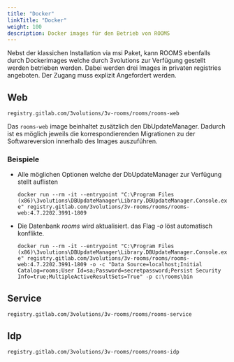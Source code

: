 ```yaml
---
title: "Docker"
linkTitle: "Docker"
weight: 100
description: Docker images für den Betrieb von ROOMS
---
```


Nebst der klassichen Installation via msi Paket, kann ROOMS ebenfalls durch Dockerimages welche durch 3volutions zur Verfügung gestellt werden betrieben werden. Dabei werden drei Images in privaten registries angeboten. Der Zugang muss explizit Angefordert werden.

## Web
`registry.gitlab.com/3volutions/3v-rooms/rooms/rooms-web`

Das `rooms-web` image beinhaltet zusätzlich den DbUpdateManager. Dadurch ist es möglich jeweils die korrespondierenden Migrationen zu der Softwareversion innerhalb des Images auszuführen.

### Beispiele
- Alle möglichen Optionen welche der DbUpdateManager zur Verfügung stellt auflisten
  
  `docker run --rm -it --entrypoint "C:\Program Files (x86)\3volutions\DBUpdateManager\Library.DBUpdateManager.Console.exe" registry.gitlab.com/3volutions/3v-rooms/rooms/rooms-web:4.7.2202.3991-1809`

- Die Datenbank _rooms_ wird aktualisiert. das Flag _-o_ löst automatisch konflikte. 

  `docker run --rm -it --entrypoint "C:\Program Files (x86)\3volutions\DBUpdateManager\Library.DBUpdateManager.Console.exe" registry.gitlab.com/3volutions/3v-rooms/rooms/rooms-web:4.7.2202.3991-1809 -o -c "Data Source=localhost;Initial Catalog=rooms;User Id=sa;Password=secretpassword;Persist Security Info=true;MultipleActiveResultSets=True" -p c:\rooms\bin`

## Service
`registry.gitlab.com/3volutions/3v-rooms/rooms/rooms-service`


## Idp
`registry.gitlab.com/3volutions/3v-rooms/rooms/rooms-idp`
